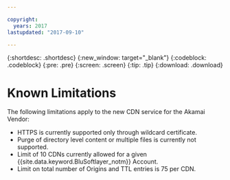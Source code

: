 ```yaml
---

copyright:
  years: 2017
lastupdated: "2017-09-10"

---
```


{:shortdesc: .shortdesc}
{:new_window: target="_blank"}
{:codeblock: .codeblock}
{:pre: .pre}
{:screen: .screen}
{:tip: .tip}
{:download: .download}

# Known Limitations

The following limitations apply to the new CDN service for the Akamai Vendor:
* HTTPS is currently supported only through wildcard certificate.
* Purge of directory level content or multiple files is currently not supported.
* Limit of 10 CDNs currently allowed for a given {{site.data.keyword.BluSoftlayer_notm}} Account.
* Limit on total number of Origins and TTL entries is 75 per CDN.
